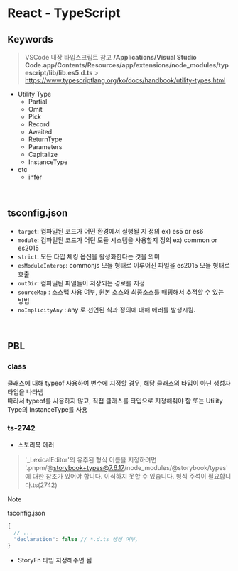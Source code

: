 # React - TypeScript

## Keywords

> VSCode 내장 타입스크립트 참고
> **/Applications/Visual Studio Code.app/Contents/Resources/app/extensions/node_modules/typescript/lib/lib.es5.d.ts** > https://www.typescriptlang.org/ko/docs/handbook/utility-types.html

- Utility Type
  - Partial
  - Omit
  - Pick
  - Record
  - Awaited
  - ReturnType
  - Parameters
  - Capitalize
  - InstanceType
- etc
  - infer

<br />

## tsconfig.json

- `target`: 컴파일된 코드가 어떤 환경에서 실행될 지 정의 ex) es5 or es6
- `module`: 컴파일된 코드가 어던 모듈 시스템을 사용할지 정의 ex) common or es2015
- `strict`: 모든 타입 체킹 옵션을 활성화한다는 것을 의미
- `esModuleInterop`: commonjs 모듈 형태로 이루어진 파일을 es2015 모듈 형태로 호출
- `outDir`: 컴파일된 파일들이 저장되는 경로를 지정
- `sourceMap` : 소스맵 사용 여부, 원본 소스와 최종소스를 매핑해서 추적할 수 있는 방법
- `noImplicityAny` : any 로 선언된 식과 정의에 대해 에러를 발생시킴.

<br />

## PBL

### class

클래스에 대해 typeof 사용하여 변수에 지정할 경우, 해당 클래스의 타입이 아닌 생성자 타입을 나타냄\
따라서 typeof를 사용하지 않고, 직접 클래스를 타입으로 지정해줘야 함 또는 Utility Type의 InstanceType를 사용

### ts-2742

- 스토리북 에러

> '\_LexicalEditor'의 유추된 형식 이름을 지정하려면 '.pnpm/@storybook+types@7.6.17/node_modules/@storybook/types'에 대한 참조가 있어야 합니다.
> 이식하지 못할 수 있습니다. 형식 주석이 필요합니다.ts(2742)

> [!NOTE]
>
> tsconfig.json
>
> ```js
> {
>   // ...
>   "declaration": false // *.d.ts 생성 여부,
> }
> ```

- StoryFn 타입 지정해주면 됨
